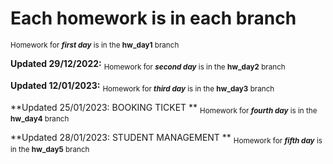 # Each homework is in each branch

 <sub>Homework for ***first day*** is in the **hw_day1** branch</sub> 

**Updated 29/12/2022:** 
<sub>Homework for ***second day*** is in the **hw_day2** branch</sub> 

**Updated 12/01/2023:** 
<sub>Homework for ***third day*** is in the **hw_day3** branch</sub> 

**Updated 25/01/2023: BOOKING TICKET ** 
<sub>Homework for ***fourth day*** is in the **hw_day4** branch</sub> 

**Updated 28/01/2023: STUDENT MANAGEMENT ** 
<sub>Homework for ***fifth day*** is in the **hw_day5** branch</sub> 
